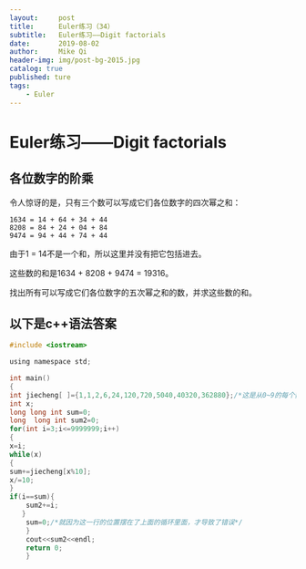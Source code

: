 ```yaml
---
layout:     post
title:      Euler练习（34）
subtitle:   Euler练习——Digit factorials
date:       2019-08-02
author:     Mike Qi
header-img: img/post-bg-2015.jpg
catalog: true
published: ture
tags:
    - Euler
---
```


# Euler练习——Digit factorials #

## 各位数字的阶乘

令人惊讶的是，只有三个数可以写成它们各位数字的四次幂之和：

    1634 = 14 + 64 + 34 + 44
    8208 = 84 + 24 + 04 + 84
    9474 = 94 + 44 + 74 + 44

由于1 = 14不是一个和，所以这里并没有把它包括进去。

这些数的和是1634 + 8208 + 9474 = 19316。

找出所有可以写成它们各位数字的五次幂之和的数，并求这些数的和。


## 以下是c++语法答案 ##

```c
#include <iostream>

using namespace std;

int main()
{
int jiecheng[ ]={1,1,2,6,24,120,720,5040,40320,362880};/*这是从0~9的每个数字的阶乘*/
int x;
long long int sum=0;
long  long int sum2=0;
for(int i=3;i<=9999999;i++) 
{
x=i;
while(x)
{
sum+=jiecheng[x%10];
x/=10; 
}
if(i==sum){
    sum2+=i;
   }
    sum=0;/*就因为这一行的位置摆在了上面的循环里面，才导致了错误*/
    }
    cout<<sum2<<endl;
    return 0;
    }
```
